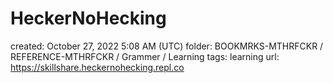 # HeckerNoHecking

created: October 27, 2022 5:08 AM (UTC)
folder: BOOKMRKS-MTHRFCKR / REFERENCE-MTHRFCKR / Grammer / Learning
tags: learning
url: https://skillshare.heckernohecking.repl.co